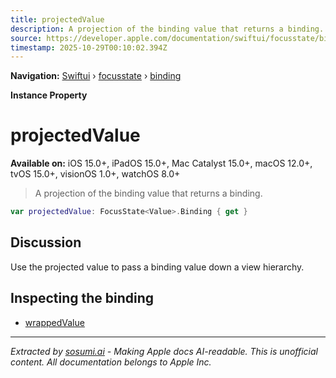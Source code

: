 ```yaml
---
title: projectedValue
description: A projection of the binding value that returns a binding.
source: https://developer.apple.com/documentation/swiftui/focusstate/binding/projectedvalue
timestamp: 2025-10-29T00:10:02.394Z
---
```


**Navigation:** [Swiftui](/documentation/swiftui) › [focusstate](/documentation/swiftui/focusstate) › [binding](/documentation/swiftui/focusstate/binding)

**Instance Property**

# projectedValue

**Available on:** iOS 15.0+, iPadOS 15.0+, Mac Catalyst 15.0+, macOS 12.0+, tvOS 15.0+, visionOS 1.0+, watchOS 8.0+

> A projection of the binding value that returns a binding.

```swift
var projectedValue: FocusState<Value>.Binding { get }
```

## Discussion

Use the projected value to pass a binding value down a view hierarchy.

## Inspecting the binding

- [wrappedValue](/documentation/swiftui/focusstate/binding/wrappedvalue)

---

*Extracted by [sosumi.ai](https://sosumi.ai) - Making Apple docs AI-readable.*
*This is unofficial content. All documentation belongs to Apple Inc.*
